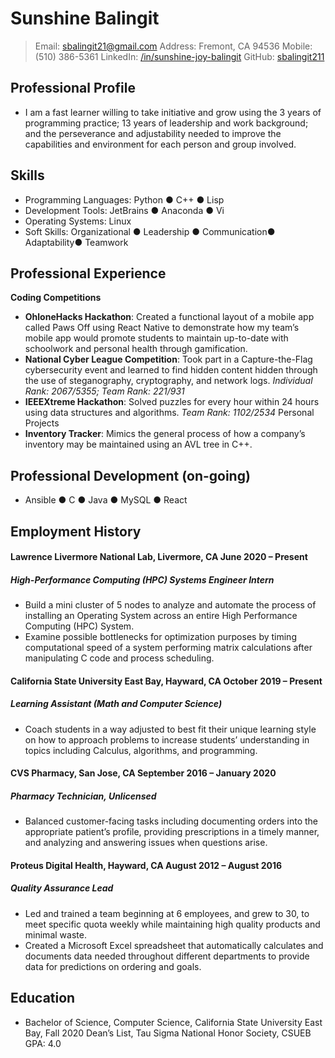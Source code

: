 
# Sunshine Balingit
> Email: sbalingit21@gmail.com
> Address: Fremont, CA 94536
> Mobile: (510) 386-5361
> LinkedIn: [/in/sunshine-joy-balingit](https://www.linkedin.com/in/sunshine-joy-balingit)
> GitHub: [sbalingit211](https://www.github.com/sbalingit211)

## Professional Profile
- I am a fast learner willing to take initiative and grow using the 3 years of programming practice; 13 years of leadership and work background; and the perseverance and adjustability needed to improve the capabilities and environment for each person and group involved.

## Skills
- Programming Languages: Python ● C++ ● Lisp
- Development Tools: JetBrains ● Anaconda ● Vi
- Operating Systems: Linux
- Soft Skills: Organizational ● Leadership ● Communication● Adaptability● Teamwork

## Professional Experience
**Coding Competitions**
- **OhloneHacks Hackathon**:
Created a functional layout of a mobile app called Paws Off using React Native to demonstrate how my team’s mobile app would promote students to maintain up-to-date with schoolwork and personal health through gamification.
- **National Cyber League Competition**:
Took part in a Capture-the-Flag cybersecurity event and learned to find hidden content hidden through the use of steganography, cryptography, and network logs.
*Individual Rank: 2067/5355; Team Rank: 221/931*
- **IEEEXtreme Hackathon**:
Solved puzzles for every hour within 24 hours using data structures and algorithms.
*Team Rank: 1102/2534*
Personal Projects
- **Inventory Tracker**:
Mimics the general process of how a company’s inventory may be maintained using an AVL tree in C++.

## Professional Development (on-going)
- Ansible ● C ● Java ● MySQL ● React

## Employment History
#### Lawrence Livermore National Lab, Livermore, CA				June 2020 – Present
##### High-Performance Computing (HPC) Systems Engineer Intern
- Build a mini cluster of 5 nodes to analyze and automate the process of installing an Operating System across an entire High Performance Computing (HPC) System.
- Examine possible bottlenecks for optimization purposes by timing computational speed of a system performing matrix calculations after manipulating C code and process scheduling.

#### California State University East Bay, Hayward, CA				October 2019 – Present
##### Learning Assistant (Math and Computer Science)
- Coach students in a way adjusted to best fit their unique learning style on how to approach problems to increase students’ understanding in topics including Calculus, algorithms, and programming.

#### CVS Pharmacy, San Jose, CA						September 2016 – January 2020
##### Pharmacy Technician, Unlicensed
- Balanced customer-facing tasks including documenting orders into the appropriate patient’s profile, providing prescriptions in a timely manner, and analyzing and answering issues when questions arise.

#### Proteus Digital Health, Hayward, CA						August 2012 – August 2016
##### Quality Assurance Lead
- Led and trained a team beginning at 6 employees, and grew to 30, to meet specific quota weekly while maintaining high quality products and minimal waste.
- Created a Microsoft Excel spreadsheet that automatically calculates and documents data needed throughout different departments to provide data for predictions on ordering and goals.

## Education
- Bachelor of Science, Computer Science, California State University East Bay, Fall 2020
Dean’s List, Tau Sigma National Honor Society, CSUEB GPA: 4.0
